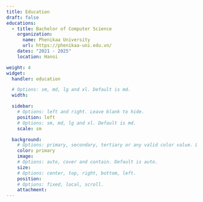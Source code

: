 ```yaml
---
title: Education
draft: false
educations:
  - title: Bachelor of Computer Science
    organization:
      name: Phenikaa University
      url: https://phenikaa-uni.edu.vn/
    dates: "2021 - 2025"
    location: Hanoi

weight: 4
widget:
  handler: education

  # Options: sm, md, lg and xl. Default is md.
  width:

  sidebar:
    # Options: left and right. Leave blank to hide.
    position: left
    # Options: sm, md, lg and xl. Default is md.
    scale: sm

  background:
    # Options: primary, secondary, tertiary or any valid color value. Default is primary.
    color: primary
    image:
    # Options: auto, cover and contain. Default is auto.
    size:
    # Options: center, top, right, bottom, left.
    position:
    # Options: fixed, local, scroll.
    attachment:
---
```

